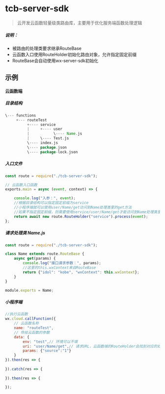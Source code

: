 # tcb-server-sdk

> 云开发云函数轻量级类路由库，主要用于优化服务端函数处理逻辑



##### 说明：

- 被路由的处理类要求继承RouteBase
- 云函数入口使用RouteHolder初始化路由对象，允许指定固定前缀
- RouteBase会自动使用wx-server-sdk初始化



## 示例

#### 云函数端

##### 目录结构

```groovy
\--- functions
	 +--- routeTest
	 	  +---- service
		  |		+---- user
		  |			  \---- Name.js
		  |		\---- Test.js
		  \---- index.js
		  \---- package.json
		  \---- package-lock.json
```



##### 入口文件

```javascript
const route = require("./tcb-server-sdk");

// 云函数入口函数
exports.main = async (event, context) => {

    console.log("入参：", event);
    //根据目录结构可以指定固定前缀为service
    //小程序端就可以使用user/Name/get访问到Name处理类里的get方法
    //如果不指定固定前缀，则需要使用service/user/Name/get才能访问到Name处理类里的get方法
    return await new route.RouteHolder("service").process(event);
};
```



##### 请求处理类 Name.js

```javascript
const route = require("./tcb-server-sdk");

class Name extends route.RouteBase {
    async get(params) {
        console.log("接口请求参数：", params);
        //这里的this.wxContext来自RouteBase
        return {"idol": "kobe", "wxContext": this.wxContext};
    }
}

module.exports = Name;
```



##### 小程序端

```javascript
//执行云函数
wx.cloud.callFunction({
    // 云函数名称
    name: "routeTest",
    // 传给云函数的参数
    data: {
        env: "test",// 环境可以不填
        uri: "user/Name/get",// 请求URL，云函数端的RouteHolder会找到对应的处理类并调用指定方法
        params: {"source":"1"}
    }
}).then(res => {
    
}).catch(res => {
    
}).then(res => {
    
});
```

